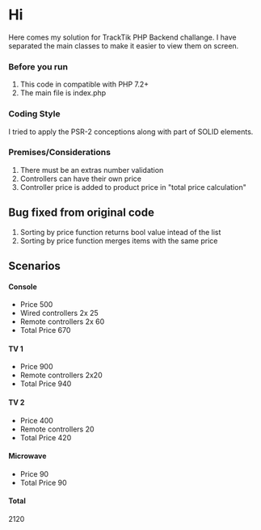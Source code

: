 # Hi
Here comes my solution for TrackTik PHP Backend challange. I have separated the main classes to make it easier to view them on screen.


### Before you run
1. This code in compatible with PHP 7.2+
2. The main file is index.php

### Coding Style
I tried to apply the PSR-2 conceptions along with part of SOLID elements.

### Premises/Considerations
1. There must be an extras number validation
2. Controllers can have their own price
3. Controller price is added to product price in "total price calculation"

## Bug fixed from original code
1. Sorting by price function returns bool value intead of the list
2. Sorting by price function merges items with the same price

## Scenarios
#### Console
- Price 500
- Wired controllers 2x 25
- Remote controllers 2x 60
- Total Price 670
#### TV 1
- Price 900
- Remote controllers 2x20
- Total Price 940
#### TV 2
- Price 400
- Remote controllers 20
- Total Price 420
#### Microwave
- Price 90
- Total Price 90
#### Total
2120
